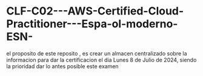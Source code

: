 # CLF-C02---AWS-Certified-Cloud-Practitioner---Espa-ol-moderno-ESN-
el proposito de este reposito , es crear un almacen centralizado sobre la informacion para dar la certificacion el dia Lunes 8 de Julio de 2024, siendo la prioridad dar lo antes posible este examen
